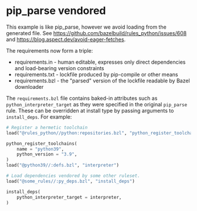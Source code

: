 # pip_parse vendored

This example is like pip_parse, however we avoid loading from the generated file.
See https://github.com/bazelbuild/rules_python/issues/608
and https://blog.aspect.dev/avoid-eager-fetches.

The requirements now form a triple:

- requirements.in - human editable, expresses only direct dependencies and load-bearing version constraints
- requirements.txt - lockfile produced by pip-compile or other means
- requirements.bzl - the "parsed" version of the lockfile readable by Bazel downloader

The `requirements.bzl` file contains baked-in attributes such as `python_interpreter_target` as they were specified in the original `pip_parse` rule. These can be overridden at install type by passing arguments to `install_deps`. For example: 

```python
# Register a hermetic toolchain
load("@rules_python//python:repositories.bzl", "python_register_toolchains")

python_register_toolchains(
    name = "python39",
    python_version = "3.9",
)
load("@python39//:defs.bzl", "interpreter")

# Load dependencies vendored by some other ruleset.
load("@some_rules//:py_deps.bzl", "install_deps")

install_deps(
    python_interpreter_target = interpreter,
)
```
